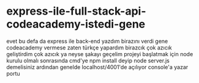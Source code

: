 # express-ile-full-stack-api-codeacademy-istedi-gene
evet bu defa da express ile back-end yazdım birazını verdi gene codeacademy vermese zaten türkçe yapardım birazcık çok azıcık geliştirdim çok azıcık ya neyse şakayı geçelim projeyi başlatmak için node kurulu olmalı sonrasında cmd'ye npm install deyip node server.js demelisiniz ardından genelde localhost/4001'de açılıyor console'a yazar portu
